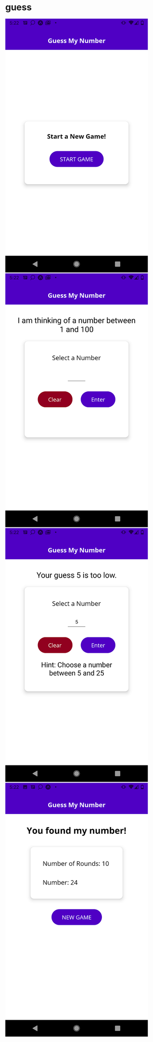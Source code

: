 # guess

![guess1](guess/screenshots/guess1.png)
![guess2](guess/screenshots/guess2.png)
![guess3](guess/screenshots/guess3.png)
![guess4](guess/screenshots/guess4.png)
